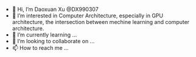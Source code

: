 - 👋 Hi, I’m Daoxuan Xu @DX990307
- 👀 I’m interested in Computer Architecture, especially in GPU architecture, the intersection between mechine learning and computer architecture.
- 🌱 I’m currently learning ...
- 💞️ I’m looking to collaborate on ...
- 📫 How to reach me ...

<!---
DX990307/DX990307 is a ✨ special ✨ repository because its `README.md` (this file) appears on your GitHub profile.
You can click the Preview link to take a look at your changes.
--->
